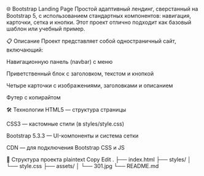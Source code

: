 🌐 Bootstrap Landing Page
Простой адаптивный лендинг, сверстанный на Bootstrap 5, с использованием стандартных компонентов: навигация, карточки, сетка и кнопки. Этот проект отлично подходит как базовый шаблон или учебный пример.

📋 Описание
Проект представляет собой одностраничный сайт, включающий:

Навигационную панель (navbar) с меню

Приветственный блок с заголовком, текстом и кнопкой

Четыре карточки с изображениями, заголовками и описанием

Футер с копирайтом

🛠️ Технологии
HTML5 — структура страницы

CSS3 — кастомные стили (в styles/style.css)

Bootstrap 5.3.3 — UI-компоненты и система сетки

CDN — для подключения Bootstrap CSS и JS

📂 Структура проекта
plaintext
Copy
Edit
.
├── index.html
├── styles/
│ └── style.css
├── assets/
│ └── 301.jpg
└── README.md
